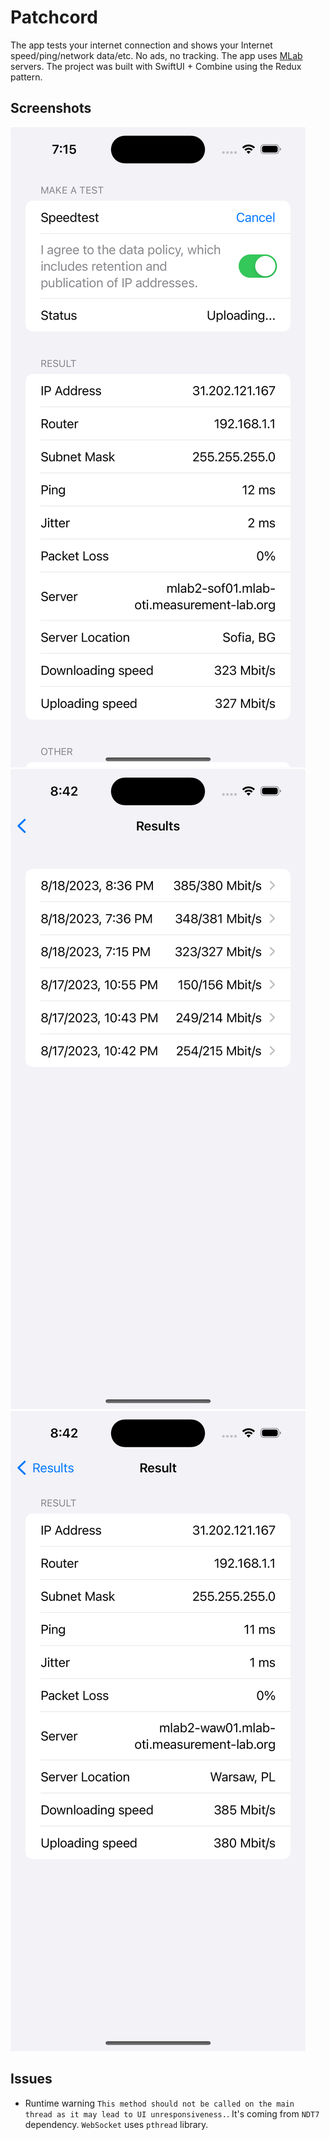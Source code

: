 # Patchcord

The app tests your internet connection and shows your Internet speed/ping/network data/etc. No ads, no tracking. The app uses [MLab](https://www.measurementlab.net/) servers.
The project was built with SwiftUI + Combine using the Redux pattern. 

## Screenshots

![Alt text](/screenshots/1.png)
![Alt text](/screenshots/2.png)
![Alt text](/screenshots/3.png)

## Issues

- Runtime warning `This method should not be called on the main thread as it may lead to UI unresponsiveness.`. It's coming from `NDT7` dependency. `WebSocket` uses `pthread` library.
